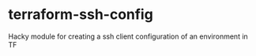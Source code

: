 # terraform-ssh-config
Hacky module for creating a ssh client configuration of an environment in TF
